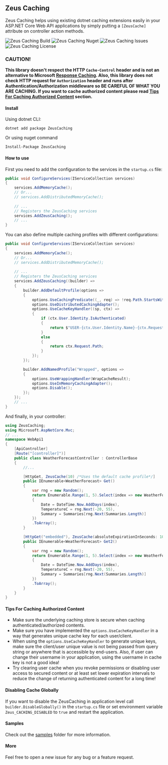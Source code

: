 ## Zeus Caching 
Zeus Caching helps using existing dotnet caching extensions easily in your ASP.NET Core Web API applications by simply putting a `[ZeusCache]` attribute on controller action methods.

![Zeus Caching Build](https://github.com/Jalalx/ZeusCaching/workflows/.NET%20Core/badge.svg)
![Zeus Caching Nuget](https://img.shields.io/nuget/v/ZeusCaching)
![Zeus Caching Issues](https://img.shields.io/github/issues/Jalalx/ZeusCaching)
![Zeus Caching License](https://img.shields.io/github/license/Jalalx/ZeusCaching)

### CAUTION!
**This library doesn't respect the HTTP `Cache-Control` header and is not an alternative to Microsoft [Response Caching](https://www.nuget.org/packages/Microsoft.AspNetCore.ResponseCaching/). Also, this library does not check HTTP request for `Authorization` header and runs after Authentication/Authorization middleware so BE CAREFUL OF WHAT YOU ARE CACHING. If you want to cache authorized content please read [Tips For Caching Authorized Content](#authcaching) section.**

#### Install
Using dotnet CLI:
```
dotnet add package ZeusCaching
```

Or using nuget command
```
Install-Package ZeusCaching
```

#### How to use
First you need to add the configuration to the services in the `startup.cs` file:

```csharp
public void ConfigureServices(IServiceCollection services)
{
    services.AddMemoryCache();
    // Or...
    // services.AddDistributedMemoryCache();
    
    // ...
    // Registers the ZeusCaching services
    services.AddZeusCaching();
    // ...
}
```
You can also define multiple caching profiles with different configurations:
```csharp
public void ConfigureServices(IServiceCollection services)
{
    services.AddMemoryCache();
    // Or...
    // services.AddDistributedMemoryCache();
    
    // ...
    // Registers the ZeusCaching services
    services.AddZeusCaching((builder) =>
    {
        builder.AddDefaultProfile(options =>
        {
            options.UseCachingPredicate((_, req) => !req.Path.StartsWithSegments("/private"));
            options.UseDistributedCachingAdapter();
            options.UseCacheKeyHandler((sp, ctx) =>
            {
                if (ctx.User.Identity.IsAuthenticated)
                {
                    return $"USER-{ctx.User.Identity.Name}-{ctx.Request.Path}";
                }
                else
                {
                    return ctx.Request.Path;
                }
            });
        });

        builder.AddNamedProfile("Wrapped", options =>
        {
            options.UseWrappingHandler(WrapCacheResult);
            options.UseInMemoryCachingAdapter();
            options.Disable();
        });
    });
    // ...
}
```

And finally, in your controller:
```csharp
using ZeusCaching;
using Microsoft.AspNetCore.Mvc;
// ...
namespace WebApi1
{
    [ApiController]
    [Route("[controller]")]
    public class WeatherForecastController : ControllerBase
    {
        //...

        [HttpGet, ZeusCache(10) /*Uses the default cache profile*/]
        public IEnumerable<WeatherForecast> Get()
        {
            var rng = new Random();
            return Enumerable.Range(1, 5).Select(index => new WeatherForecast
            {
                Date = DateTime.Now.AddDays(index),
                TemperatureC = rng.Next(-20, 55),
                Summary = Summaries[rng.Next(Summaries.Length)]
            })
            .ToArray();
        }

        [HttpGet("embedded"), ZeusCache(absoluteExpirationInSeconds: 10, profileName: "Wrapped")]
        public IEnumerable<WeatherForecast> Get2()
        {
            var rng = new Random();
            return Enumerable.Range(1, 5).Select(index => new WeatherForecast
            {
                Date = DateTime.Now.AddDays(index),
                TemperatureC = rng.Next(-20, 55),
                Summary = Summaries[rng.Next(Summaries.Length)]
            })
            .ToArray();
        }
    }
}

```

#### <a name="authcaching"></a> Tips For Caching Authorized Content

* Make sure the underlying caching store is secure when caching authenticated/authorized contents.
* Make sure you have implemented the `options.UseCacheKeyHandler` in a way that generates unique cache key for each user/client.
* When using the `options.UseCacheKeyHandler` to generate unique keys, make sure the client/user unique value is not being passed from query string or anywhere that is accessible by end-users. Also, if user can change their username in your application, using the username in cache key is not a good idea!
* Try clearing user cache when you revoke permissions or disabling user access to secured content or at least set lower expiration intervals to reduce the change of returning authenticated content for a long time!

#### Disabling Cache Globally

If you want to disable the ZeusCaching in application level call `builder.DisableGlobally()` in the `startup.cs` file or set environment variable `Zeus_CACHING_DISABLED` to `true` and restart the application.


#### Samples
Check out the [samples](/samples) folder for more information.

#### More
Feel free to open a new issue for any bug or a feature request.

